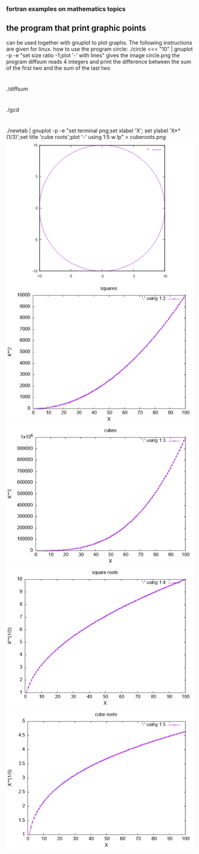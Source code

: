 ### fortran examples on mathematics topics
## the program that print graphic points
can be used together with gnuplot to plot graphs.
The following instructions are given for linux.
how to use the program circle:
./circle <<< "10" | gnuplot -p -e "set size ratio -1;plot '-' with lines"
gives the image circle.png
the program diffsum reads 4 integers and print the difference
between the sum of the first two and the sum
of the last two
#
./diffsum
#
./gcd
#
./newtab  | gnuplot -p -e "set terminal png;set xlabel 'X'; set ylabel 'X**(1/3)';set title 'cube roots';plot '-' using 1:5 w lp" > cuberoots.png
![circle plot](circle.png "Circle")
![squares plot](squares.png "Squares")
![cubes plot](cubes.png "Cubes")
![square roots plot](sqroots.png "Square Roots")
![cubic roots plot](cuberoots.png "Cubic Roots")


